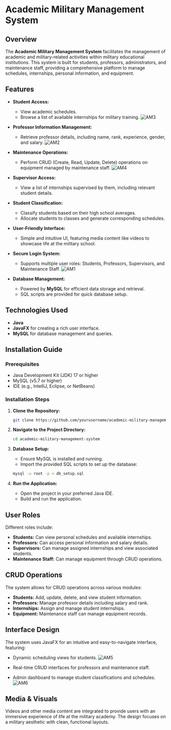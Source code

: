 # Academic Military Management System

## Overview

The **Academic Military Management System** facilitates the management of academic and military-related activities within military educational institutions. This system is built for students, professors, administrators, and maintenance staff, providing a comprehensive platform to manage schedules, internships, personal information, and equipment.

## Features

- **Student Access:**
  - View academic schedules.
  - Browse a list of available internships for military training.
    ![AM3](https://github.com/user-attachments/assets/9ca7127a-6665-4077-bdea-20f672d85f2d)

  
- **Professor Information Management:**
  - Retrieve professor details, including name, rank, experience, gender, and salary.
    ![AM2](https://github.com/user-attachments/assets/fcbdad83-f24e-4a1f-a43c-10c240010e8d)


- **Maintenance Operations:**
  - Perform CRUD (Create, Read, Update, Delete) operations on equipment managed by maintenance staff.
    ![AM4](https://github.com/user-attachments/assets/751b2403-41ab-4550-b1ad-fb95fb75ae7f)


- **Supervisor Access:**
  - View a list of internships supervised by them, including relevant student details.

- **Student Classification:**
  - Classify students based on their high school averages.
  - Allocate students to classes and generate corresponding schedules.

- **User-Friendly Interface:**
  - Simple and intuitive UI, featuring media content like videos to showcase life at the military school.
  
- **Secure Login System:**
  - Supports multiple user roles: Students, Professors, Supervisors, and Maintenance Staff.
    ![AM1](https://github.com/user-attachments/assets/001832f2-1ea7-42f7-a236-bca3e430a154)


- **Database Management:**
  - Powered by **MySQL** for efficient data storage and retrieval.
  - SQL scripts are provided for quick database setup.

## Technologies Used

- **Java**
- **JavaFX** for creating a rich user interface.
- **MySQL** for database management and queries.

## Installation Guide

### Prerequisites

- Java Development Kit (JDK) 17 or higher
- MySQL (v5.7 or higher)
- IDE (e.g., IntelliJ, Eclipse, or NetBeans)

### Installation Steps

1. **Clone the Repository:**
   ```bash
   git clone https://github.com/yourusername/academic-military-management-system.git
   ```

2. **Navigate to the Project Directory:**
   ```bash
   cd academic-military-management-system
   ```

3. **Database Setup:**
   - Ensure MySQL is installed and running.
   - Import the provided SQL scripts to set up the database:
   ```bash
   mysql -u root -p < db_setup.sql
   ```

4. **Run the Application:**
   - Open the project in your preferred Java IDE.
   - Build and run the application.

## User Roles

Different roles include:
- **Students:** Can view personal schedules and available internships.
- **Professors:** Can access personal information and salary details.
- **Supervisors:** Can manage assigned internships and view associated students.
- **Maintenance Staff:** Can manage equipment through CRUD operations.

## CRUD Operations

The system allows for CRUD operations across various modules:
- **Students:** Add, update, delete, and view student information.
- **Professors:** Manage professor details including salary and rank.
- **Internships:** Assign and manage student internships.
- **Equipment:** Maintenance staff can manage equipment records.

## Interface Design

The system uses JavaFX for an intuitive and easy-to-navigate interface, featuring:
- Dynamic scheduling views for students.
  ![AM5](https://github.com/user-attachments/assets/d65fe8e0-fc0e-4ab2-99cf-425a0c2d93bc)

- Real-time CRUD interfaces for professors and maintenance staff.
  
- Admin dashboard to manage student classifications and schedules.
  ![AM6](https://github.com/user-attachments/assets/edbd4333-e0a2-40f0-a144-72713cdc186c)


## Media & Visuals

Videos and other media content are integrated to provide users with an immersive experience of life at the military academy. The design focuses on a military aesthetic with clean, functional layouts.

